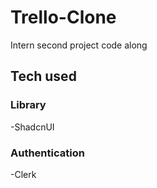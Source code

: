 # Trello-Clone
 Intern second project code along


## Tech used

### Library
-ShadcnUI

### Authentication
-Clerk